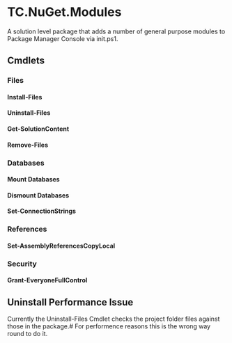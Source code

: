 # TC.NuGet.Modules

A solution level package that adds a number of general purpose modules to Package Manager Console via init.ps1.

## Cmdlets



### Files
#### Install-Files
#### Uninstall-Files
#### Get-SolutionContent
#### Remove-Files

### Databases
#### Mount Databases
#### Dismount Databases
#### Set-ConnectionStrings

### References
#### Set-AssemblyReferencesCopyLocal

### Security
#### Grant-EveryoneFullControl

## Uninstall Performance Issue
Currently the Uninstall-Files Cmdlet checks the project folder files against those in the package.#
For performence reasons this is the wrong way round to do it. 


